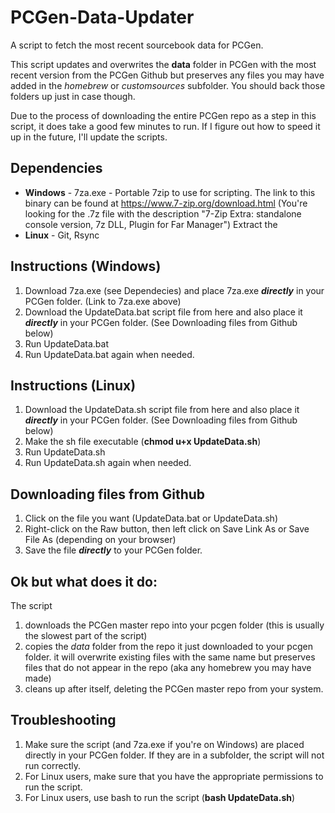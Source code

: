 # PCGen-Data-Updater
A script to fetch the most recent sourcebook data for PCGen.

This script updates and overwrites the **data** folder in PCGen with the most recent version from the PCGen Github but preserves any files you may have added in the *homebrew* or *customsources* subfolder. You should back those folders up just in case though.

Due to the process of downloading the entire PCGen repo as a step in this script, it does take a good few minutes to run. If I figure out how to speed it up in the future, I'll update the scripts.

## Dependencies
- **Windows** 
      - 7za.exe - Portable 7zip to use for scripting. The link to this binary can be found at https://www.7-zip.org/download.html (You're looking for the .7z file with the description "7-Zip Extra: standalone console version, 7z DLL, Plugin for Far Manager") Extract the 
- **Linux**
      - Git, Rsync
      
## Instructions (Windows)
1) Download 7za.exe (see Dependecies) and place 7za.exe ***directly*** in your PCGen folder. (Link to 7za.exe above)
2) Download the UpdateData.bat script file from here and also place it ***directly*** in your PCGen folder. (See Downloading files from Github below)
3) Run UpdateData.bat
4) Run UpdateData.bat again when needed.
## Instructions (Linux)
1) Download the UpdateData.sh script file from here and also place it ***directly*** in your PCGen folder. (See Downloading files from Github below)
2) Make the sh file executable (**chmod u+x UpdateData.sh**)
3) Run UpdateData.sh
4) Run UpdateData.sh again when needed.

## Downloading files from Github
1) Click on the file you want (UpdateData.bat or UpdateData.sh)
2) Right-click on the Raw button, then left click on Save Link As or Save File As (depending on your browser)
3) Save the file ***directly*** to your PCGen folder.

## Ok but what does it do:
The script 
1) downloads the PCGen master repo into your pcgen folder (this is usually the slowest part of the script)
2) copies the *data* folder from the repo it just downloaded to your pcgen folder. it will overwrite existing files with the same name but preserves files that do not appear in the repo (aka any homebrew you may have made)
3) cleans up after itself, deleting the PCGen master repo from your system.
      
## Troubleshooting
1) Make sure the script (and 7za.exe if you're on Windows) are placed directly in your PCGen folder. If they are in a subfolder, the script will not run correctly.
2) For Linux users, make sure that you have the appropriate permissions to run the script.
3) For Linux users, use bash to run the script (**bash UpdateData.sh**)
